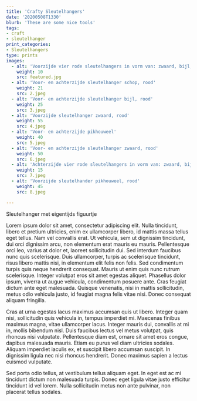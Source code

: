 ```yaml
---
title: 'Crafty Sleutelhangers'
date: '20200508T1330'
blurb: 'These are some nice tools'
tags:
- craft
- sleutelhanger
print_categories:
- Sleutelhangers
type: prints
images:
  - alt: 'Voorzijde vier rode sleutelhangers in vorm van: zwaard, bijl, schop, pikhouweel'
    weight: 10
    src: featured.jpg
  - alt: 'Voor- en achterzijde sleutelhanger schop, rood'
    weight: 21 
    src: 2.jpeg
  - alt: 'Voor- en achterzijde sleutelhanger bijl, rood'
    weight: 25 
    src: 3.jpeg
  - alt: 'Voorzijde sleutelhanger zwaard, rood'
    weight: 55
    src: 4.jpeg
  - alt: 'Voor- en achterzijde pikhouweel' 
    weight: 40
    src: 5.jpeg
  - alt: 'Voor- en achterzijde sleutelhanger zwaard, rood'
    weight: 50
    src: 6.jpeg
  - alt: 'Achterzijde vier rode sleutelhangers in vorm van: zwaard, bijl, schop, pikhouweel'
    weight: 15
    src: 7.jpeg
  - alt: 'Voorzijde sleutelhander pikhouweel, rood'
    weight: 45
    src: 8.jpeg

---
```

Sleutelhanger met eigentijds figuurtje 

Lorem ipsum dolor sit amet, consectetur adipiscing elit. Nulla tincidunt, libero et pretium ultricies, enim ex ullamcorper libero, id mattis massa tellus eget tellus. Nam vel convallis erat. Ut vehicula, sem ut dignissim tincidunt, dui orci dignissim arcu, non elementum erat mauris eu mauris. Pellentesque orci leo, varius at dolor et, laoreet sollicitudin dui. Sed interdum faucibus nunc quis scelerisque. Duis ullamcorper, turpis ac scelerisque tincidunt, risus libero mattis nisi, in elementum elit felis non felis. Sed condimentum turpis quis neque hendrerit consequat. Mauris ut enim quis nunc rutrum scelerisque. Integer volutpat eros sit amet egestas aliquet. Phasellus dolor ipsum, viverra ut augue vehicula, condimentum posuere ante. Cras feugiat dictum ante eget malesuada. Quisque venenatis, nisi in mattis sollicitudin, metus odio vehicula justo, id feugiat magna felis vitae nisi. Donec consequat aliquam fringilla.

Cras at urna egestas lacus maximus accumsan quis ut libero. Integer quam nisi, sollicitudin quis vehicula in, tempus imperdiet mi. Maecenas finibus maximus magna, vitae ullamcorper lacus. Integer mauris dui, convallis at mi in, mollis bibendum nisl. Duis faucibus lectus vel metus volutpat, quis rhoncus nisi vulputate. Pellentesque diam est, ornare sit amet eros congue, dapibus malesuada mauris. Etiam eu purus vel diam ultricies sodales. Aliquam imperdiet iaculis ex, et suscipit libero accumsan suscipit. In dignissim ligula nec nisi rhoncus hendrerit. Donec maximus sapien a lectus euismod vulputate.

Sed porta odio tellus, at vestibulum tellus aliquam eget. In eget est ac mi tincidunt dictum non malesuada turpis. Donec eget ligula vitae justo efficitur tincidunt id vel lorem. Nulla sollicitudin metus non ante pulvinar, non placerat tellus sodales.


